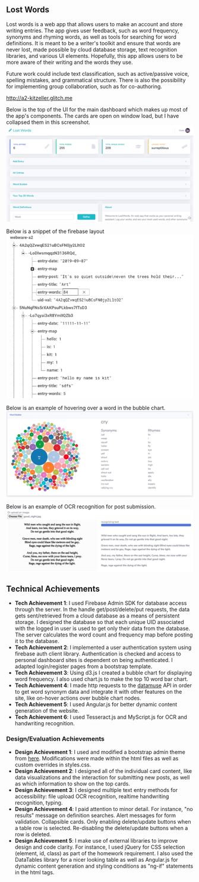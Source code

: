 ## Lost Words

Lost words is a web app that allows users to make an account and store writing entries. The app
gives user feedback, such as word frequency, synonyms and rhyming words, as well as tools for
searching for word definitions. It is meant to be a writer's toolkit and ensure that words are never lost, made possible by
cloud database storage, text recognition libraries, and various UI elements. Hopefully, this app allows users to 
be more aware of their writing and the words they use.

Future work could include text classification, such as active/passive voice, spelling mistakes, and grammatical structure.
There is also the possibility for implementing group collaboration, such as for co-authoring.

http://a2-kitzeller.glitch.me

Below is the top of the UI for the main dashboard which makes up most of the app's components. The cards are open on window load, but I have collapsed them in this screenshot.
![Cards UI](img/collapsible_cards_img.png)

Below is a snippet of the firebase layout
![Firebase Layout](img/firebase_img.png)

Below is an example of hovering over a word in the bubble chart.
![Word Bubble](img/word_bubble_img.png)

Below is an example of OCR recognition for post submission.
![Text OCR](img/text_recog_img.png)

## Technical Achievements
- **Tech Achievement 1**: I used Firebase Admin SDK for database access through the server. In the handle get/post/delete/put requests,
the data gets sent/retrieved from a cloud database as a means of persistent storage. I designed the database so that each unique UID associated with the logged in user is
used to get only their data from the database. The server calculates the word count and frequency map before posting it to the database.
- **Tech Achievement 2**: I implemented a user authentication system using firebase auth client library. Authentication is checked
and access to personal dashboard sites is dependent on being authenticated. I adapted login/register pages from a bootstrap template.
- **Tech Achievement 3**: Using d3.js I created a bubble chart for displaying word frequency. I also used chart.js to make the top 10 word bar chart.
- **Tech Achievement 4**: I made http requests to the [datamuse](https://www.datamuse.com/api/) API in order to get word synonym data and integrate it with other features on the site, like on-hover actions over bubble chart nodes.
- **Tech Achievement 5**: I used Angular.js for better dynamic content generation of the website.
- **Tech Achievement 6**: I used Tesseract.js and MyScript.js for OCR and handwriting recognition.

### Design/Evaluation Achievements
- **Design Achievement 1**: I used and modified a bootstrap admin theme from [here](https://startbootstrap.com/themes/sb-admin-2/). 
Modifications were made within the html files as well as custom overrides in styles.css.    
- **Design Achievement 2**: I designed all of the individual card content, like data visualizations and the interaction for submitting new posts, as well as which information
to show on the top cards.
- **Design Achievement 3**: I designed multiple text entry methods for accessibility: file upload OCR recognition, realtime handwriting recognition, typing.
- **Design Achievement 4**: I paid attention to minor detail. For instance, "no results" message on definition searches. 
Alert messages for form validation. Collapsible cards. Only enabling delete/update buttons when a table row is selected. 
Re-disabling the delete/update buttons when a row is deleted.
- **Design Achievement 5**: I make use of external libraries to improve design and code clarity. For instance, I used jQuery for CSS selection (element, id, class) as part of the homework requirement. 
I also used the DataTables library for a nicer looking table as well as Angular.js for dynamic content generation and styling conditions as "ng-if" statements in the html tags.

